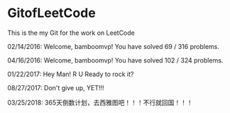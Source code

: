 # GitofLeetCode
This is the my Git for the work on LeetCode

02/14/2016:
Welcome, bamboomvp! You have solved 69 / 316 problems.

04/16/2016:
Welcome, bamboomvp! You have solved 102 / 324 problems.

01/22/2017:
Hey Man! R U Ready to rock it?

08/27/2017:
Don't give up, YET!!!

03/25/2018:
365天倒数计划，去西雅图吧！！！不行就回国！！！
